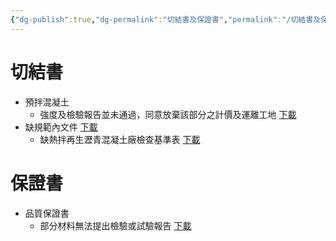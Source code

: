 ```yaml
---
{"dg-publish":true,"dg-permalink":"切結書及保證書","permalink":"/切結書及保證書/"}
---
```


# 切結書

- 預拌混凝土
	- 強度及檢驗報告並未通過，同意放棄該部分之計價及運離工地  [下載](https://1drv.ms/w/s!Al3ardEkNuLMgqheuiT9H4Rhfj6rKw?e=XGnjRs)
- 缺規範內文件  [下載](https://1drv.ms/w/s!Al3ardEkNuLMgqhdOYP4U8948WAXIw?e=qCsCff)
	- 缺熱拌再生瀝青混凝土廠檢查基準表  [下載](https://1drv.ms/w/s!Al3ardEkNuLMgqhc-xrJ_pKHEOt3aA?e=URIoxC)
# 保證書

- 品質保證書
	- 部分材料無法提出檢驗或試驗報告  [下載](https://1drv.ms/w/s!Al3ardEkNuLMgqhfXJY9wUqI1VzOPg?e=qYBbJi)
